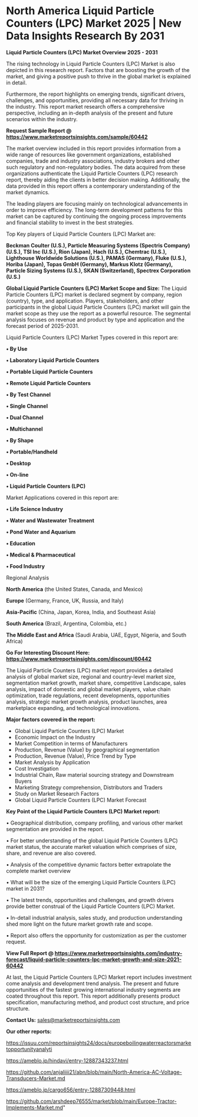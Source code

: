 # North America Liquid Particle Counters (LPC) Market 2025 | New Data Insights Research By 2031

<Strong> Liquid Particle Counters (LPC) Market Overview 2025 - 2031</strong>

The rising technology in Liquid Particle Counters (LPC) Market is also depicted in this research report. Factors that are boosting the growth of the market, and giving a positive push to thrive in the global market is explained in detail.

Furthermore, the report highlights on emerging trends, significant drivers, challenges, and opportunities, providing all necessary data for thriving in the industry. This report market research offers a comprehensive perspective, including an in-depth analysis of the present and future scenarios within the industry.

<strong>Request Sample Report @ <a href=https://www.marketreportsinsights.com/sample/60442>https://www.marketreportsinsights.com/sample/60442</a></strong>

The market overview included in this report provides information from a wide range of resources like government organizations, established companies, trade and industry associations, industry brokers and other such regulatory and non-regulatory bodies. The data acquired from these organizations authenticate the Liquid Particle Counters (LPC) research report, thereby aiding the clients in better decision making. Additionally, the data provided in this report offers a contemporary understanding of the market dynamics.

The leading players are focusing mainly on technological advancements in order to improve efficiency. The long-term development patterns for this market can be captured by continuing the ongoing process improvements and financial stability to invest in the best strategies.

Top Key players of Liquid Particle Counters (LPC) Market are:

<strong>Beckman Coulter (U.S.), Particle Measuring Systems (Spectris Company) (U.S.), TSI Inc (U.S.), Rion (Japan), Hach (U.S.), Chemtrac (U.S.), Lighthouse Worldwide Solutions (U.S.), PAMAS (Germany), Fluke (U.S.), Horiba (Japan), Topas GmbH (Germany), Markus Klotz (Germany), Particle Sizing Systems (U.S.), SKAN (Switzerland), Spectrex Corporation (U.S.)</strong>

<strong><b>Global Liquid Particle Counters (LPC) Market Scope and Size:</b></strong>
The Liquid Particle Counters (LPC) market is declared segment by company, region (country), type, and application. Players, stakeholders, and other participants in the global Liquid Particle Counters (LPC) market will gain the market scope as they use the report as a powerful resource. The segmental analysis focuses on revenue and product by type and application and the forecast period of 2025-2031.

Liquid Particle Counters (LPC) Market Types covered in this report are:

<strong>• By Use

• Laboratory Liquid Particle Counters

• Portable Liquid Particle Counters

• Remote Liquid Particle Counters

• By Test Channel

• Single Channel

• Dual Channel

• Multichannel

• By Shape

• Portable/Handheld

• Desktop

• On-line

• Liquid Particle Counters (LPC)</strong>

Market Applications covered in this report are:

<strong>• Life Science Industry

• Water and Wastewater Treatment

• Pond Water and Aquarium

• Education

• Medical & Pharmaceutical

• Food Industry</strong> 

Regional Analysis

<strong>North America</strong> (the United States, Canada, and Mexico)

<strong>Europe</strong> (Germany, France, UK, Russia, and Italy)

<strong>Asia-Pacific</strong> (China, Japan, Korea, India, and Southeast Asia)

<strong>South America</strong> (Brazil, Argentina, Colombia, etc.)

<strong>The Middle East and Africa</strong> (Saudi Arabia, UAE, Egypt, Nigeria, and South Africa)

<strong>Go For Interesting Discount Here: <a href=https://www.marketreportsinsights.com/discount/60442>https://www.marketreportsinsights.com/discount/60442</a></strong>

The Liquid Particle Counters (LPC) market report provides a detailed analysis of global market size, regional and country-level market size, segmentation market growth, market share, competitive Landscape, sales analysis, impact of domestic and global market players, value chain optimization, trade regulations, recent developments, opportunities analysis, strategic market growth analysis, product launches, area marketplace expanding, and technological innovations.

<strong><b>Major factors covered in the report:</b></strong>
<ul>
  <li>Global Liquid Particle Counters (LPC) Market </li>
  <li>Economic Impact on the Industry</li>
  <li>Market Competition in terms of Manufacturers</li>
  <li>Production, Revenue (Value) by geographical segmentation</li>
  <li>Production, Revenue (Value), Price Trend by Type</li>
  <li>Market Analysis by Application</li>
  <li>Cost Investigation</li>
  <li>Industrial Chain, Raw material sourcing strategy and Downstream Buyers</li>
  <li>Marketing Strategy comprehension, Distributors and Traders</li>
  <li>Study on Market Research Factors</li>
  <li>Global Liquid Particle Counters (LPC) Market Forecast</li>
</ul>

<strong><b>Key Point of the Liquid Particle Counters (LPC) Market report:</b></strong>

• Geographical distribution, company profiling, and various other market segmentation are provided in the report.

• For better understanding of the global Liquid Particle Counters (LPC) market status, the accurate market valuation which comprises of size, share, and revenue are also covered.

• Analysis of the competitive dynamic factors better extrapolate the complete market overview

• What will be the size of the emerging Liquid Particle Counters (LPC) market in 2031?

• The latest trends, opportunities and challenges, and growth drivers provide better construal of the Liquid Particle Counters (LPC) Market.

• In-detail industrial analysis, sales study, and production understanding shed more light on the future market growth rate and scope.

• Report also offers the opportunity for customization as per the customer request.

<strong><b>View Full Report @ <a href=https://www.marketreportsinsights.com/industry-forecast/liquid-particle-counters-lpc-market-growth-and-size-2021-60442>https://www.marketreportsinsights.com/industry-forecast/liquid-particle-counters-lpc-market-growth-and-size-2021-60442</a></b></strong>


At last, the Liquid Particle Counters (LPC) Market report includes investment come analysis and development trend analysis. The present and future opportunities of the fastest growing international industry segments are coated throughout this report. This report additionally presents product specification, manufacturing method, and product cost structure, and price structure.

<strong>Contact Us:</strong>
sales@marketreportsinsights.com

<strong>Our other reports:</strong>

<a href=https://issuu.com/reportsinsights24/docs/europeboilingwaterreactorsmarketopportunityanalyti>https://issuu.com/reportsinsights24/docs/europeboilingwaterreactorsmarketopportunityanalyti</a>

<a href=https://ameblo.jp/hindavi/entry-12887343237.html>https://ameblo.jp/hindavi/entry-12887343237.html</a>

<a href=https://github.com/anjaliiii21/abn/blob/main/North-America-AC-Voltage-Transducers-Market.md>https://github.com/anjaliiii21/abn/blob/main/North-America-AC-Voltage-Transducers-Market.md</a>

<a href=https://ameblo.jp/cargo656/entry-12887309448.html>https://ameblo.jp/cargo656/entry-12887309448.html</a>

<a href=https://github.com/arshdeep76555/market/blob/main/Europe-Tractor-Implements-Market.md>https://github.com/arshdeep76555/market/blob/main/Europe-Tractor-Implements-Market.md</a>"

